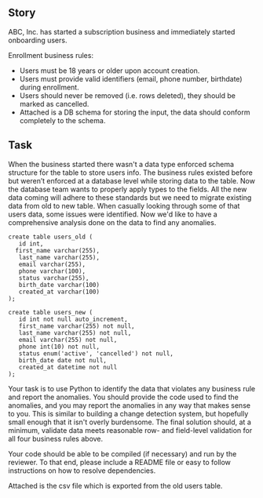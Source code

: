 ## Story
ABC, Inc. has started a subscription business and immediately started onboarding users. 

Enrollment business rules:
* Users must be 18 years or older upon account creation.
* Users must provide valid identifiers (email, phone number, birthdate) during enrollment.
* Users should never be removed (i.e. rows deleted), they should be marked as cancelled.
* Attached is a DB schema for storing the input, the data should conform completely to the schema.
 
## Task
When the business started there wasn't a data type enforced schema structure for the table to store users info. The business rules existed before but weren’t enforced at a database level while storing data to the table. Now the database team wants to properly apply types to the fields. All the new data coming will adhere to these standards but we need to migrate existing data from old to new table. When casually looking through some of that users data, some issues were identified. Now we'd like to have a comprehensive analysis done on the data to find any anomalies.
 ```
create table users_old (
    id int,
   first_name varchar(255),
    last_name varchar(255),
    email varchar(255),
    phone varchar(100),
    status varchar(255),
    birth_date varchar(100)
    created_at varchar(100)
);
```
 
 ```
create table users_new (
    id int not null auto_increment,
    first_name varchar(255) not null,
    last_name varchar(255) not null,
    email varchar(255) not null,
    phone int(10) not null,
    status enum('active', 'cancelled') not null,
    birth_date date not null,
    created_at datetime not null
);
```
 
 
Your task is to use Python to identify the data that violates any business rule and report the anomalies. You should provide the code used to find the anomalies, and you may report the anomalies in any way that makes sense to you. This is similar to building a change detection system, but hopefully small enough that it isn't overly burdensome. The final solution should, at a minimum, validate data meets reasonable row- and field-level validation for all four business rules above.
 
Your code should be able to be compiled (if necessary) and run by the reviewer. To that end, please include a README file or easy to follow instructions on how to resolve dependencies.
 
Attached is the csv file which is exported from the old users table. 

 


